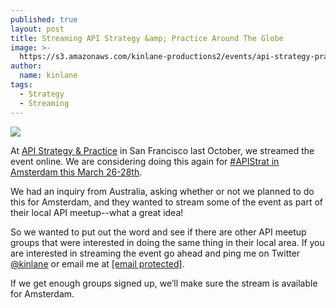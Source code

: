 ```yaml
---
published: true
layout: post
title: Streaming API Strategy &amp; Practice Around The Globe
image: >-
  https://s3.amazonaws.com/kinlane-productions2/events/api-strategy-practice-conference/api-strategy-practice-steve-kin-open.jpg
author:
  name: kinlane
tags:
  - Strategy
  - Streaming
---
```

[![](https://s3.amazonaws.com/kinlane-productions2/events/api-strategy-practice-conference/api-strategy-practice-steve-kin-open.jpg)](http://www.apistrategyconference.com/2014Amsterdam/index.php)

At [API Strategy & Practice](http://www.apistrategyconference.com/ "API Strategy & Practice") in San Francisco last October, we streamed the event online. We are considering doing this again for [#APIStrat in Amsterdam this March 26-28th](http://www.apistrategyconference.com/2014Amsterdam/index.php).

We had an inquiry from Australia, asking whether or not we planned to do this for Amsterdam, and they wanted to stream some of the event as part of their local API meetup--what a great idea!

So we wanted to put out the word and see if there are other API meetup groups that were interested in doing the same thing in their local area. If you are interested in streaming the event go ahead and ping me on Twitter [@kinlane](https://twitter.com/kinlane) or email me at [\[email protected\]](/cdn-cgi/l/email-protection#87eee9e1e8c7e6f7eee2f1e6e9e0e2ebeef4f3a9e4e8ea "info@apievangelist.com").

If we get enough groups signed up, we’ll make sure the stream is available for Amsterdam.